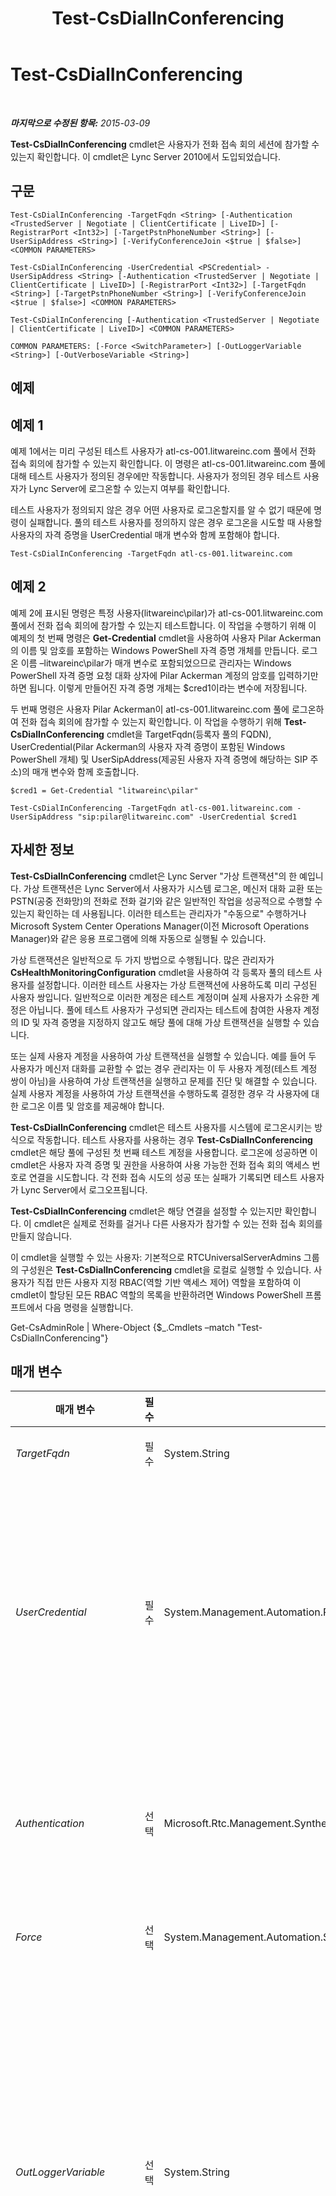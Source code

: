 ﻿---
title: Test-CsDialInConferencing
TOCTitle: Test-CsDialInConferencing
ms:assetid: e4aedf4f-77ac-4c8b-9613-07f8ea12c041
ms:mtpsurl: https://technet.microsoft.com/ko-kr/library/Gg399013(v=OCS.15)
ms:contentKeyID: 49305328
ms.date: 08/24/2015
mtps_version: v=OCS.15
ms.translationtype: HT
---

# Test-CsDialInConferencing

 

_**마지막으로 수정된 항목:** 2015-03-09_

**Test-CsDialInConferencing** cmdlet은 사용자가 전화 접속 회의 세션에 참가할 수 있는지 확인합니다. 이 cmdlet은 Lync Server 2010에서 도입되었습니다.

## 구문

    Test-CsDialInConferencing -TargetFqdn <String> [-Authentication <TrustedServer | Negotiate | ClientCertificate | LiveID>] [-RegistrarPort <Int32>] [-TargetPstnPhoneNumber <String>] [-UserSipAddress <String>] [-VerifyConferenceJoin <$true | $false>] <COMMON PARAMETERS>

    Test-CsDialInConferencing -UserCredential <PSCredential> -UserSipAddress <String> [-Authentication <TrustedServer | Negotiate | ClientCertificate | LiveID>] [-RegistrarPort <Int32>] [-TargetFqdn <String>] [-TargetPstnPhoneNumber <String>] [-VerifyConferenceJoin <$true | $false>] <COMMON PARAMETERS>

    Test-CsDialInConferencing [-Authentication <TrustedServer | Negotiate | ClientCertificate | LiveID>] <COMMON PARAMETERS>

    COMMON PARAMETERS: [-Force <SwitchParameter>] [-OutLoggerVariable <String>] [-OutVerboseVariable <String>]

## 예제

## 예제 1

예제 1에서는 미리 구성된 테스트 사용자가 atl-cs-001.litwareinc.com 풀에서 전화 접속 회의에 참가할 수 있는지 확인합니다. 이 명령은 atl-cs-001.litwareinc.com 풀에 대해 테스트 사용자가 정의된 경우에만 작동합니다. 사용자가 정의된 경우 테스트 사용자가 Lync Server에 로그온할 수 있는지 여부를 확인합니다.

테스트 사용자가 정의되지 않은 경우 어떤 사용자로 로그온할지를 알 수 없기 때문에 명령이 실패합니다. 풀의 테스트 사용자를 정의하지 않은 경우 로그온을 시도할 때 사용할 사용자의 자격 증명을 UserCredential 매개 변수와 함께 포함해야 합니다.

    Test-CsDialInConferencing -TargetFqdn atl-cs-001.litwareinc.com 

## 예제 2

예제 2에 표시된 명령은 특정 사용자(litwareinc\\pilar)가 atl-cs-001.litwareinc.com 풀에서 전화 접속 회의에 참가할 수 있는지 테스트합니다. 이 작업을 수행하기 위해 이 예제의 첫 번째 명령은 **Get-Credential** cmdlet을 사용하여 사용자 Pilar Ackerman의 이름 및 암호를 포함하는 Windows PowerShell 자격 증명 개체를 만듭니다. 로그온 이름 –litwareinc\\pilar가 매개 변수로 포함되었으므로 관리자는 Windows PowerShell 자격 증명 요청 대화 상자에 Pilar Ackerman 계정의 암호를 입력하기만 하면 됩니다. 이렇게 만들어진 자격 증명 개체는 $cred1이라는 변수에 저장됩니다.

두 번째 명령은 사용자 Pilar Ackerman이 atl-cs-001.litwareinc.com 풀에 로그온하여 전화 접속 회의에 참가할 수 있는지 확인합니다. 이 작업을 수행하기 위해 **Test-CsDialInConferencing** cmdlet을 TargetFqdn(등록자 풀의 FQDN), UserCredential(Pilar Ackerman의 사용자 자격 증명이 포함된 Windows PowerShell 개체) 및 UserSipAddress(제공된 사용자 자격 증명에 해당하는 SIP 주소)의 매개 변수와 함께 호출합니다.

    $cred1 = Get-Credential "litwareinc\pilar"
    
    Test-CsDialInConferencing -TargetFqdn atl-cs-001.litwareinc.com -UserSipAddress "sip:pilar@litwareinc.com" -UserCredential $cred1

## 자세한 정보

**Test-CsDialInConferencing** cmdlet은 Lync Server "가상 트랜잭션"의 한 예입니다. 가상 트랜잭션은 Lync Server에서 사용자가 시스템 로그온, 메신저 대화 교환 또는 PSTN(공중 전화망)의 전화로 전화 걸기와 같은 일반적인 작업을 성공적으로 수행할 수 있는지 확인하는 데 사용됩니다. 이러한 테스트는 관리자가 "수동으로" 수행하거나 Microsoft System Center Operations Manager(이전 Microsoft Operations Manager)와 같은 응용 프로그램에 의해 자동으로 실행될 수 있습니다.

가상 트랜잭션은 일반적으로 두 가지 방법으로 수행됩니다. 많은 관리자가 **CsHealthMonitoringConfiguration** cmdlet을 사용하여 각 등록자 풀의 테스트 사용자를 설정합니다. 이러한 테스트 사용자는 가상 트랜잭션에 사용하도록 미리 구성된 사용자 쌍입니다. 일반적으로 이러한 계정은 테스트 계정이며 실제 사용자가 소유한 계정은 아닙니다. 풀에 테스트 사용자가 구성되면 관리자는 테스트에 참여한 사용자 계정의 ID 및 자격 증명을 지정하지 않고도 해당 풀에 대해 가상 트랜잭션을 실행할 수 있습니다.

또는 실제 사용자 계정을 사용하여 가상 트랜잭션을 실행할 수 있습니다. 예를 들어 두 사용자가 메신저 대화를 교환할 수 없는 경우 관리자는 이 두 사용자 계정(테스트 계정 쌍이 아님)을 사용하여 가상 트랜잭션을 실행하고 문제를 진단 및 해결할 수 있습니다. 실제 사용자 계정을 사용하여 가상 트랜잭션을 수행하도록 결정한 경우 각 사용자에 대한 로그온 이름 및 암호를 제공해야 합니다.

**Test-CsDialInConferencing** cmdlet은 테스트 사용자를 시스템에 로그온시키는 방식으로 작동합니다. 테스트 사용자를 사용하는 경우 **Test-CsDialInConferencing** cmdlet은 해당 풀에 구성된 첫 번째 테스트 계정을 사용합니다. 로그온에 성공하면 이 cmdlet은 사용자 자격 증명 및 권한을 사용하여 사용 가능한 전화 접속 회의 액세스 번호로 연결을 시도합니다. 각 전화 접속 시도의 성공 또는 실패가 기록되면 테스트 사용자가 Lync Server에서 로그오프됩니다.

**Test-CsDialInConferencing** cmdlet은 해당 연결을 설정할 수 있는지만 확인합니다. 이 cmdlet은 실제로 전화를 걸거나 다른 사용자가 참가할 수 있는 전화 접속 회의를 만들지 않습니다.

이 cmdlet을 실행할 수 있는 사용자: 기본적으로 RTCUniversalServerAdmins 그룹의 구성원은 **Test-CsDialInConferencing** cmdlet을 로컬로 실행할 수 있습니다. 사용자가 직접 만든 사용자 지정 RBAC(역할 기반 액세스 제어) 역할을 포함하여 이 cmdlet이 할당된 모든 RBAC 역할의 목록을 반환하려면 Windows PowerShell 프롬프트에서 다음 명령을 실행합니다.

Get-CsAdminRole | Where-Object {$\_.Cmdlets –match "Test-CsDialInConferencing"}

## 매개 변수


<table>
<colgroup>
<col style="width: 25%" />
<col style="width: 25%" />
<col style="width: 25%" />
<col style="width: 25%" />
</colgroup>
<thead>
<tr class="header">
<th>매개 변수</th>
<th>필수</th>
<th>유형</th>
<th>설명</th>
</tr>
</thead>
<tbody>
<tr class="odd">
<td><p><em>TargetFqdn</em></p></td>
<td><p>필수</p></td>
<td><p>System.String</p></td>
<td><p>테스트할 풀의 FQDN(정규화된 도메인 이름)입니다.</p></td>
</tr>
<tr class="even">
<td><p><em>UserCredential</em></p></td>
<td><p>필수</p></td>
<td><p>System.Management.Automation.PSCredential</p></td>
<td><p>테스트할 사용자 계정의 사용자 자격 증명 개체입니다 UserCredential에 전달되는 값은 <strong>Get-Credential</strong> cmdlet을 사용하여 가져온 개체 참조여야 합니다. 예를 들어 다음 코드는 사용자 litwareinc\kenmyer의 자격 증명 개체를 반환하고 이 개체를 $x라는 변수에 저장합니다.</p>
<p>$x = Get-Credential &quot;litwareinc\kenmyer&quot;</p>
<p>이 명령을 실행할 때는 사용자 암호를 제공해야 합니다. 상태 모니터링 구성 설정을 사용하여 테스트를 수행하는 경우 이 매개 변수가 필요하지 않습니다.</p></td>
</tr>
<tr class="odd">
<td><p><em>Authentication</em></p></td>
<td><p>선택</p></td>
<td><p>Microsoft.Rtc.Management.SyntheticTransactions.SipSyntheticTransaction+AuthenticationMechanism</p></td>
<td><p>테스트에서 사용되는 인증 유형입니다. 사용 가능한 값은 다음과 같습니다.</p>
<p>* TrustedServer</p>
<p>* Negotiate</p>
<p>* ClientCertificate</p>
<p>* LiveID</p></td>
</tr>
<tr class="even">
<td><p><em>Force</em></p></td>
<td><p>선택</p></td>
<td><p>System.Management.Automation.SwitchParameter</p></td>
<td><p>명령을 실행할 때 발생할 수 있는 심각하지 않은 오류 메시지를 표시하지 않습니다.</p></td>
</tr>
<tr class="odd">
<td><p><em>OutLoggerVariable</em></p></td>
<td><p>선택</p></td>
<td><p>System.String</p></td>
<td><p>이 매개 변수가 있으면 cmdlet을 실행하여 얻은 자세한 출력이 지정된 변수에 저장됩니다. 이 변수에 포함된 메서드 쌍(ToHTML 및 ToXML)은 이러한 출력을 HTML 또는 XML 파일에 저장하는 데 사용할 수 있습니다.</p>
<p>출력을 $TestOutput이라는 로거 변수에 저장하려면 다음과 같은 구문을 사용합니다.</p>
<p>-OutLoggerVariable TestOutput</p>
<p>참고: 변수 이름을 지정할 때 $ 문자를 추가해서는 안 됩니다. 로거 변수에 저장된 정보를 HTML 파일에 저장하려면 다음 명령을 사용합니다.</p>
<p>$TestOutput.ToHTML() &gt; C:\Logs\TestOutput.html</p>
<p>로거 변수에 저장된 정보를 XML 파일에 저장하려면 다음 명령을 사용합니다.</p>
<p></p>
<p>$TestOutput.ToXML() &gt; C:\Logs\TestOutput.xml</p></td>
</tr>
<tr class="even">
<td><p><em>OutVerboseVariable</em></p></td>
<td><p>선택</p></td>
<td><p>System.String</p></td>
<td><p>이 매개 변수가 있으면 cmdlet을 실행하여 얻은 자세한 출력이 지정된 변수에 저장됩니다. 예를 들어 출력을 $TestOutput이라는 변수에 저장하려면 다음과 같은 구문을 사용합니다.</p>
<p>-OutVerboseVariable TestOutput</p>
<p>변수 이름을 지정할 때 $ 문자를 추가해서는 안 됩니다.</p></td>
</tr>
<tr class="odd">
<td><p><em>RegistrarPort</em></p></td>
<td><p>선택</p></td>
<td><p>System.Int32</p></td>
<td><p>등록자 서비스에서 사용하는 SIP 포트입니다. 등록자에서 기본 포트 5061을 사용하는 경우에는 이 매개 변수가 필요하지 않습니다.</p></td>
</tr>
<tr class="even">
<td><p><em>TargetPstnPhoneNumber</em></p></td>
<td><p>선택</p></td>
<td><p>System.String</p></td>
<td><p>PSTN 사용자가 전화 접속 회의에 참가할 수 있는지를 확인하는 데 사용할 PSTN 전화의 전화 번호입니다. 예를 들면 다음과 같습니다.</p>
<p>-TargetPstnPhoneNumber &quot;+12065551219&quot;</p>
<p>VerifyConferenceJoinType 매개 변수를 사용할 때만 TargetPstnPhoneNumber를 포함해야 합니다.</p></td>
</tr>
<tr class="odd">
<td><p><em>UserSipAddress</em></p></td>
<td><p>선택</p></td>
<td><p>System.String</p></td>
<td><p>테스트할 사용자 계정의 SIP 주소입니다(예: -UserSipAddress &quot;sip:kenmyer@litwareinc.com&quot;). UserSipAddress 매개 변수는 UserCredential과 동일한 사용자 계정을 참조해야 합니다. 상태 모니터링 구성 설정을 사용하여 테스트를 수행하는 경우 이 매개 변수가 필요하지 않습니다.</p></td>
</tr>
<tr class="even">
<td><p><em>VerifyConferenceJoin</em></p></td>
<td><p>선택</p></td>
<td><p>System.Boolean</p></td>
<td><p>True로 설정하면 PSTN 전화를 통해 전화 접속 회의에 참가할 수 있음을 확인합니다. 이 테스트를 수행할 때는 필요에 따라 TargetPstnPhoneNumber를 포함할 수 있습니다. TargetPstnPhoneNumber를 포함하는 경우에는 회의 참가 시 사용할 PSTN 전화를 지정해야 합니다. TargetPstnPhoneNumber를 포함하지 않으면 <strong>Test-CsDialInConferencing</strong> cmdlet은 해당하는 전화 접속 회의 지역에 미리 할당된 전화 접속 전화 번호를 사용합니다.</p></td>
</tr>
</tbody>
</table>


## 입력 형식

없음. **Test-CsDialInConferencing** cmdlet은 파이프라인된 입력을 허용하지 않습니다.

## 반환 형식

**Test-CsDialInConferencing** cmdlet은 Microsoft.Rtc.SyntheticTransactions.TaskOutput 개체의 인스턴스를 반환합니다.

## 참고 항목

#### 기타 리소스

[Test-CsAVConference](test-csavconference.md)

